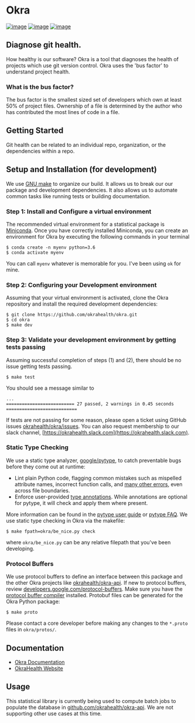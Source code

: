 # Okra

[![image](https://travis-ci.org/okrahealth/okra.svg?branch=master)](https://travis-ci.com/)
[![image](https://img.shields.io/pypi/l/okra.svg)](https://pypi.org/project/okra/)
[![image](https://img.shields.io/pypi/pyversions/okra.svg)](https://pypi.org/project/okra/)

## Diagnose git health. 

How healthy is our software? Okra is a tool that diagnoses the health of
projects which use git version control. Okra uses the 'bus factor' to
understand project health.

### What is the bus factor?

The bus factor is the smallest sized set of developers which own at least
50% of project files. Ownership of a file is determined by the author who
has contributed the most lines of code in a file.


## Getting Started

Git health can be related to an individual repo, organization, or
the dependencies within a repo.

## Setup and Installation (for development)

We use [GNU make](https://www.gnu.org/software/make/manual/make.html#Introduction) to 
organize our build. It allows us to break our our package and development dependencies.
It also allows us to automate common tasks like running tests or building documentation.

### Step 1: Install and Configure a virtual environment

The recommended virtual environment for a statistical package is [Miniconda](https://docs.conda.io/en/latest/miniconda.html). Once you have correctly installed
Miniconda, you can create an environment for Okra by executing the following commands
in your terminal

```
$ conda create -n myenv python=3.6
$ conda activate myenv
```

You can call `myenv` whatever is memorable for you. I've been using `ok` for mine.

### Step 2: Configuring your Development environment

Assuming that your virtual environment is activated, clone the Okra
repository and install the required development dependencies:

```
$ git clone https://github.com/okrahealth/okra.git
$ cd okra
$ make dev
```

### Step 3: Validate your development environment by getting tests passing

Assuming successful completion of steps (1) and (2), there should be no issue
getting tests passing.

```
$ make test
```

You should see a message similar to

```
...
========================== 27 passed, 2 warnings in 0.45 seconds ===========================
```

If tests are not passing for some reason, please open a ticket using
GitHub issues [okrahealth/okra/issues](https://github.com/okrahealth/okra/issues). 
You can also request membership to our slack channel, [https://okrahealth.slack.com](https://okrahealth.slack.com).

### Static Type Checking

We use a static type analyzer, [google/pytype](https://github.com/google/pytype),
to catch preventable bugs before they come out at runtime:

* Lint plain Python code, flagging common mistakes such as mispelled attribute names,
  incorrect function calls, and [many other errors](https://github.com/google/pytype/blob/master/docs/errors.md), even across file boundaries.
* Enforce user-provided [type annotations](https://www.python.org/dev/peps/pep-0484/). 
  While annotations are optional for pytype, it will check and apply them where 
  present.
  
More information can be found in the [pytype user guide](https://github.com/google/pytype/blob/master/docs/user_guide.md) or [pytype FAQ](https://github.com/google/pytype/blob/master/docs/faq.md). We use static type checking in Okra via the makefile:

```
$ make fpath=okra/be_nice.py check
```

where `okra/be_nice.py` can be any relative filepath that you've been
developing.

### Protocol Buffers

We use protocol buffers to define an interface between this package and the 
other Okra projects like [okrahealth/okra-api](https://github.com/okrahealth/okra-api). If new to protocol buffers, review [developers.google.com/protocol-buffers](https://developers.google.com/protocol-buffers/). Make sure you
have the [protocol buffer compiler](https://github.com/protocolbuffers/protobuf) installed. Protobuf files can be generated for the Okra Python
package:

```
$ make proto
```

Please contact a core developer before making any changes to the
`*.proto` files in `okra/protos/`.

## Documentation

- [Okra Documentation](https://okrahealth.github.io/okra/)
- [OkraHealth Website](https://okrahealth.github.io/)

## Usage

This statistical library is currently being used to compute batch jobs to populate
the database in [github.com/okrahealth/okra-api](https://github.com/okrahealth/okra-api).
We are not supporting other use cases at this time.

